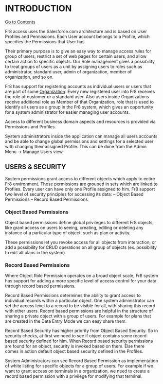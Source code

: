 # INTRODUCTION
[Go to Contents](https://github.com/Fr8org/Fr8Core/blob/master/Docs/Home.md)

Fr8 access uses the Salesforce.com architecture and is based on User Profiles and Permissions. Each User account belongs to a Profile, which specifies the Permissions that User has. 

Their primary purpose is to give an easy way to manage access rules for group of users, restrict a set of web pages for certain users, and allow certain action to specific objects. Our Role management gives a possibility to treat groups of users as a unit by assigning users to roles such as administrator, standard user, admin of organization, member of organization, and so on.   

Fr8 has support for registering accounts as individual users or users that are part of some [Organization](https://github.com/Fr8org/Fr8Core/blob/master/Docs/ForDevelopers/Objects/Organizations.md). Every new registered user into Fr8 receives the role of customer or a standard user. Also users inside Organizations receive additional role as Member of that Organization, role that is used to identify all users as a group in the Fr8 system, which gives an opportunity for a system administrator for easier managing user accounts.

Access to different business domain aspects and resources is provided via Permissions and Profiles.

System administrators inside the application can manage all users accounts and be able to change global permissions and settings for a selected user with changing their assigned Profile. This can be done from the Admin Menu -> Manage Users view.

## USERS & SECURITY

System permissions grant access to different objects which apply to  entire Fr8 environment. Those permissions are grouped in sets which are linked to Profiles. Every user can have only one Profile assigned to him.
Fr8 support two level of security principles for accessing its data:
–  Object Based Permissions
–  Record Based Permissions

### Object Based Permissions

Object based permissions define global privileges to different Fr8 objects, like grant access on users to seeing, creating, editing or deleting any instance of a particular type of object, such as plan or activity.

These permissions let you revoke access for all objects from interaction, or add a possibility for CRUD operations on all group of objects (ex. possibility to edit all plans in the system).

### Record Based Permissions

Where Object Role Permission operates on a broad object scale,  Fr8 system has support for adding a more specific level of access control for your data through record based permissions.

Record Based Permissions determines the ability to grant access to individual records within a particular object. One system administrator can set the access level to a record to be visible for all, with sharing this record with other users. Record based permissions are helpful in the structure of sharing a private object with a group of users. For example for plans that are created in the Data Entry Mode we can easy share them.

Record Based Security has higher priority from Object Based Security. So in security checks, at first we need to see if object contains some record based security defined for him. When Record based security permissions are found for an object, security is invoked based on them. Else there comes in action default object based security defined in the Profiles.

System Administrators can see Record Based Permission as implementation of white listing for specific objects for a group of users. For example if we want to grant access on terminals in a organization, we need to create a record based permission with a privilege for modifying that terminal.
